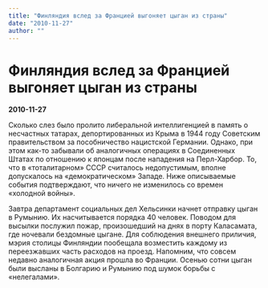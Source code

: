 ```yaml
---
title: "Финляндия вслед за Францией выгоняет цыган из страны"
date: "2010-11-27"
author: ""
---
```


# Финляндия вслед за Францией выгоняет цыган из страны

**2010-11-27** 

Сколько слез было пролито либеральной интеллигенцией в память о несчастных татарах, депортированных из Крыма в 1944 году Советским правительством за пособничество нацистской Германии. Однако, при этом как-то забывали об аналогичных операциях в Соединенных Штатах по отношению к японцам после нападения на Перл-Харбор. То, что в «тоталитарном» СССР считалось недопустимым, вполне допускалось на «демократическом» Западе. Ниже описываемые события подтверждают, что ничего не изменилось со времен «холодной войны».

Завтра департамент социальных дел Хельсинки начнет отправку цыган в Румынию. Их насчитывается порядка 40 человек. Поводом для высылки послужил пожар, произошедший на днях в порту Каласамата, где ночевали бездомные цыгане. Для соблюдения внешнего приличия, мэрия столицы Финляндии пообещала возместить каждому из переезжавших часть расходов на проезд. Напомним, что совсем недавно аналогичная акция прошла во Франции. Осенью сотни цыган были высланы в Болгарию и Румынию под шумок борьбы с «нелегалами».